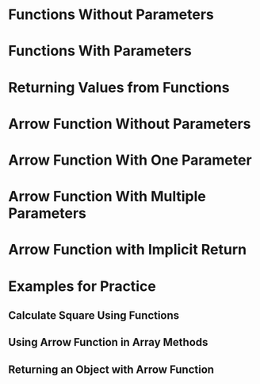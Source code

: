 # Functions Without Parameters

# Functions With Parameters

# Returning Values from Functions

# Arrow Function Without Parameters

# Arrow Function With One Parameter

# Arrow Function With Multiple Parameters

# Arrow Function with Implicit Return

# Examples for Practice

## Calculate Square Using Functions

## Using Arrow Function in Array Methods

## Returning an Object with Arrow Function
